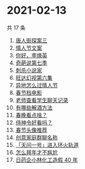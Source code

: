# 2021-02-13

共 17 条

<!-- BEGIN -->
<!-- 最后更新时间 Sat Feb 13 2021 23:03:55 GMT+0800 (CST) -->

1. [唐人街探案三](https://www.zhihu.com/search?q=唐探3)
2. [情人节文案](https://www.zhihu.com/search?q=情人节文案)
3. [你好，李焕英](https://www.zhihu.com/search?q=李焕英)
4. [奇葩说第七季](https://www.zhihu.com/search?q=奇葩说)
5. [刺杀小说家](https://www.zhihu.com/search?q=刺杀小说家好看吗)
6. [旺达幻视第六集](https://www.zhihu.com/search?q=旺达幻视)
7. [异地怎么过情人节](https://www.zhihu.com/search?q=异地情人节怎么过)
8. [春节档电影](https://www.zhihu.com/search?q=春节档电影)
9. [老师查看学生聊天记录](https://www.zhihu.com/search?q=老师侵犯学生隐私)
10. [有哪些解酒方法](https://www.zhihu.com/search?q=解酒方法)
11. [春晚看点啥？](https://www.zhihu.com/search?q=春晚)
12. [侍神令好看吗？](https://www.zhihu.com/search?q=侍神令好看吗)
13. [春节头像推荐](https://www.zhihu.com/search?q=新年头像)
14. [创意家庭群聊名称](https://www.zhihu.com/search?q=家庭群聊名称)
15. [「天问一号」进入环火轨道](https://www.zhihu.com/search?q=天问一号)
16. [怎么拜年才不尴尬](https://www.zhihu.com/search?q=初一拜年)
17. [日药企小林化工造假 40 年](https://www.zhihu.com/search?q=小林化工)

<!-- END -->
